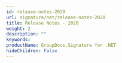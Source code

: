 ```yaml
---
id: release-notes-2020
url: signature/net/release-notes-2020
title: Release Notes - 2020
weight: 2
description: ""
keywords: 
productName: GroupDocs.Signature for .NET
hideChildren: False
---
```

